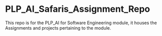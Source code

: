 # PLP_AI_Safaris_Assignment_Repo
This repo is for the PLP_AI for Software Engineering module, it houses the Assignments and projects pertaining to the module.
